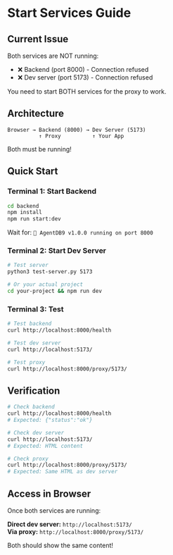 # Start Services Guide

## Current Issue

Both services are NOT running:
- ❌ Backend (port 8000) - Connection refused  
- ❌ Dev server (port 5173) - Connection refused

You need to start BOTH services for the proxy to work.

## Architecture

```
Browser → Backend (8000) → Dev Server (5173)
          ↑ Proxy          ↑ Your App
```

Both must be running!

## Quick Start

### Terminal 1: Start Backend

```bash
cd backend
npm install
npm run start:dev
```

Wait for: `🚀 AgentDB9 v1.0.0 running on port 8000`

### Terminal 2: Start Dev Server

```bash
# Test server
python3 test-server.py 5173

# Or your actual project
cd your-project && npm run dev
```

### Terminal 3: Test

```bash
# Test backend
curl http://localhost:8000/health

# Test dev server
curl http://localhost:5173/

# Test proxy
curl http://localhost:8000/proxy/5173/
```

## Verification

```bash
# Check backend
curl http://localhost:8000/health
# Expected: {"status":"ok"}

# Check dev server  
curl http://localhost:5173/
# Expected: HTML content

# Check proxy
curl http://localhost:8000/proxy/5173/
# Expected: Same HTML as dev server
```

## Access in Browser

Once both services are running:

**Direct dev server:** `http://localhost:5173/`  
**Via proxy:** `http://localhost:8000/proxy/5173/`

Both should show the same content!
